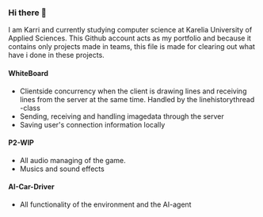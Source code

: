 ### Hi there 👋

<!--
**Karmyl/Karmyl** is a ✨ _special_ ✨ repository because its `README.md` (this file) appears on your GitHub profile.
-->
I am Karri and currently studying computer science at Karelia University of Applied Sciences. This Github account acts as my portfolio and because it contains
only projects made in teams, this file is made for clearing out what have i done in these projects.

#### WhiteBoard
- Clientside concurrency when the client is drawing lines and receiving lines from the server at the same time. Handled by the linehistorythread -class
- Sending, receiving and handling imagedata through the server
- Saving user's connection information locally

#### P2-WIP
- All audio managing of the game. 
- Musics and sound effects

#### AI-Car-Driver
- All functionality of the environment and the AI-agent
